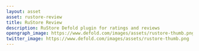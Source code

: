```yaml
---
layout: asset
asset: rustore-review
title: RuStore Review
description: RuStore Defold plugin for ratings and reviews
opengraph_image: https://www.defold.com/images/assets/rustore-thumb.png
twitter_image: https://www.defold.com/images/assets/rustore-thumb.png
---
```

